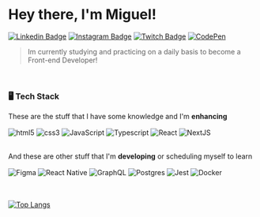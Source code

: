 <h1>Hey there, I'm Miguel!</h1>

<div>
  
  [![Linkedin Badge](https://img.shields.io/badge/LinkedIn-0077B5?style=flat&logo=linkedin&logoColor=white&link=https://www.linkedin.com/in/jorge-miguel-mesquita)](https://www.linkedin.com/in/jorge-miguel-mesquita)
  [![Instagram Badge](https://img.shields.io/badge/Instagram-E4405F?style=flat&logo=instagram&logoColor=white&link=https://www.instagram.com/_notfaceroll/)]( https://www.instagram.com/_notfaceroll/)
  [![Twitch Badge](https://img.shields.io/badge/Twitch-9146FF?style=flat&logo=twitch&logoColor=white&link=https://www.twitch.tv/notfaceroll)]( https://www.twitch.tv/notfaceroll)
  [![CodePen](https://img.shields.io/badge/Codepen-000000?style=flat&logo=codepen&logoColor=white)](https://codepen.io/notfaceroll)
  
</div>

<blockquote>Im currently studying and practicing on a daily basis to become a Front-end Developer!</blockquote>

<br />

<h3>🖥️ Tech Stack</h3>


  
<p>These are the stuff that I have some knowledge and I'm <strong>enhancing</strong></p>

  <div style="display: inline_block">
    <img align="center" alt="html5" src="https://img.shields.io/badge/HTML5-E34F26?style=flat&logo=html5&logoColor=white" />
    <img align="center" alt="css3" src="https://img.shields.io/badge/CSS3-1572B6?style=flat&logo=css3&logoColor=white" />
    <img align="center" alt="JavaScript" src="https://img.shields.io/badge/javascript-%23323330.svg?style=flate&logo=javascript&logoColor=%23F7DF1E" />
    <img align="center" alt="Typescript" src="https://img.shields.io/badge/typescript-%23007ACC.svg?style=flat&logo=typescript&logoColor=white" />
    <img align="center" alt="React" src="https://img.shields.io/badge/react-%2320232a.svg?style=flat&logo=react&logoColor=%2361DAFB" />
    <img align="center" alt="NextJS" src="https://img.shields.io/badge/Next-black?style=flat&logo=next.js&logoColor=white" />
  </div>
  
<br/>

<p>And these are other stuff that I'm <strong>developing</strong> or scheduling myself to learn</p>

<div style="display: inline_block">
  <img align="center" alt="Figma" src="https://img.shields.io/badge/figma-%23F24E1E.svg?style=flate&logo=figma&logoColor=white" />
  <img align="center" alt="React Native" src="https://img.shields.io/badge/react_native-%2320232a.svg?style=flat&logo=react&logoColor=%2361DAFB" />
  <img align="center" alt="GraphQL" src="https://img.shields.io/badge/-GraphQL-E10098?style=flat&logo=graphql&logoColor=white" />
  <img align="center" alt="Postgres" src="https://img.shields.io/badge/postgres-%23316192.svg?style=flat&logo=postgresql&logoColor=white" />
 <!-- <img align="center" alt="Ruby" src="https://img.shields.io/badge/ruby-%23CC342D.svg?style=flate&logo=ruby&logoColor=white" /> -->
 <!-- <img align="center" alt="Rails" src="https://img.shields.io/badge/rails-%23CC0000.svg?style=flat&logo=ruby-on-rails&logoColor=white" /> -->
  <img align="center" alt="Jest" src="https://img.shields.io/badge/-jest-%23C21325?style=flat&logo=jest&logoColor=white" />
  <img align="center" alt="Docker" src="https://img.shields.io/badge/docker-%230db7ed.svg?style=flat&logo=docker&logoColor=white" />
</div>
<br/>
<br/>

[![Top Langs](https://github-readme-stats.vercel.app/api/top-langs/?username=notFaceroll&layout=compact)](https://github.com/anuraghazra/github-readme-stats)
  

<!-- ![Miguel GitHub stats](https://github-readme-stats.vercel.app/api?username=notFaceroll&show_icons=true&theme=dark) -->


